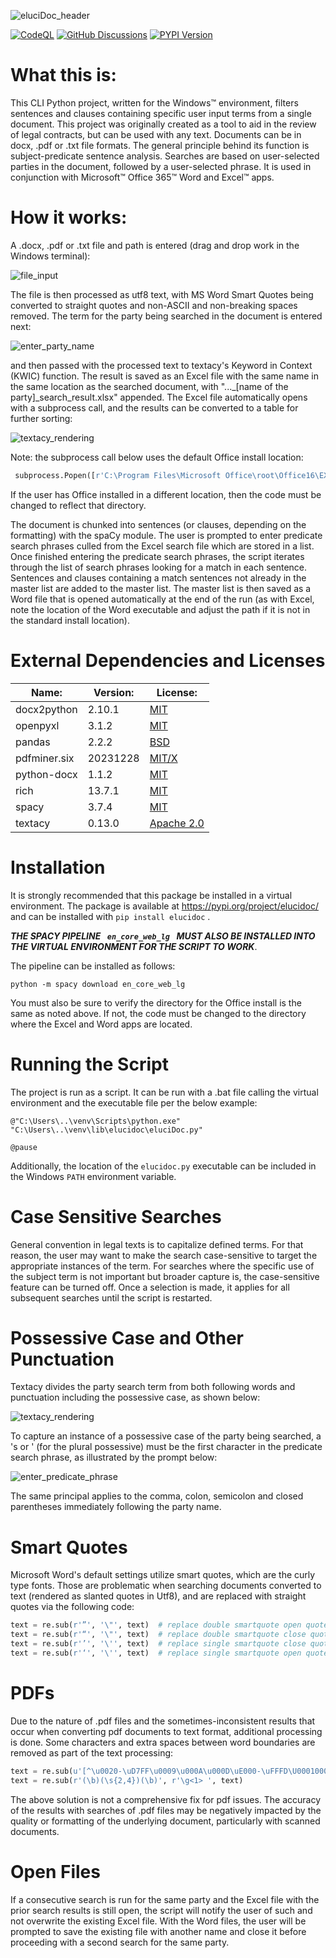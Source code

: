 ![eluciDoc_header](https://github.com/jblake1965/eluciDoc/assets/100727736/e7f94b7f-fb1b-4f55-8665-4dc11c6b93af)

[![CodeQL](https://github.com/jblake1965/eluciDoc/actions/workflows/github-code-scanning/codeql/badge.svg)](https://github.com/jblake1965/eluciDoc/actions/workflows/github-code-scanning/codeql) [![GitHub Discussions](https://img.shields.io/github/discussions/jblake1965/eluciDoc?labelColor=blue&color=orange)](https://github.com/jblake1965/eluciDoc/discussions/3) [![PYPI Version](https://img.shields.io/pypi/v/elucidoc?logoColor=blue&labelColor=green)](https://img.shields.io/pypi/v/elucidoc?logoColor=blue&labelColor=green)

# What this is:
This CLI Python project, written for the Windows™ environment, filters sentences and clauses containing specific user input
terms from a single document. This project was originally created as a tool to aid in the review of legal contracts, 
but can be used with any text. Documents can be in docx, .pdf or .txt file formats.
The general principle behind its function is subject-predicate sentence analysis. Searches are based on user-selected parties
in the document, followed by a user-selected phrase.  It is used in conjunction with Microsoft™ Office 365™
Word and Excel™ apps.
# How it works:
A .docx, .pdf or .txt file and path is entered (drag and drop work in the Windows terminal):

![file_input](https://github.com/jblake1965/eluciDoc/assets/100727736/c08d59a4-a019-4a42-b895-427a1815b474)

The file is then processed as utf8 text, with MS Word Smart Quotes being converted to straight quotes and non-ASCII and
non-breaking spaces removed. The term for the party being searched in the document is entered next:

![enter_party_name](https://github.com/jblake1965/eluciDoc/assets/100727736/bd1e9603-137c-4475-aa1d-d09ed157738a)

and then passed with the processed text to textacy's Keyword in Context (KWIC) function.  The result is saved as an Excel
file with the same name in the same location as the searched document, with "..._[name of the party]_search_result.xlsx" 
appended. The Excel file automatically opens with a subprocess call, and the results can be converted to a table for
further sorting:

![textacy_rendering](https://github.com/jblake1965/eluciDoc/assets/100727736/a9bfd1a8-8477-4401-8e96-bd83801d5488)

Note: the subprocess call below uses the default Office install location:

```python
 subprocess.Popen([r'C:\Program Files\Microsoft Office\root\Office16\EXCEL.EXE', result_file])
```

If the user has Office installed in a different location, then the code must be changed to reflect that directory.

The document is chunked into sentences (or clauses, depending on the formatting) with the spaCy module.
The user is prompted to enter predicate search phrases culled from the Excel search file which are stored in a list.  
Once finished entering the predicate search phrases, the script iterates through the list of search phrases looking for
a match in each sentence. Sentences and clauses containing a match sentences not already in the master list
are added to the master list. The master list is then saved as a Word file that is opened automatically at the end of the
run (as with Excel, note the location of the Word executable and adjust the path if it is not in the standard install location). 
# External Dependencies and Licenses

| Name:         | Version: | License:                                                                |
|---------------|----------|-------------------------------------------------------------------------|
| docx2python   | 2.10.1   | [MIT](https://pypi.org/project/docx2python/)                            |
| openpyxl      | 3.1.2    | [MIT](https://pypi.org/project/openpyxl/)                               |
| pandas        | 2.2.2    | [BSD](https://pypi.org/project/pandas/)    |
| pdfminer.six  | 20231228 | [MIT/X](https://github.com/pdfminer/pdfminer.six/blob/master/LICENSE)   |
| python-docx   | 1.1.2    | [MIT](https://github.com/atriumlts/python-docx/blob/master/LICENSE)     |
| rich          | 13.7.1   | [MIT](https://pypi.org/project/rich/)                                   |
| spacy         | 3.7.4    | [MIT](https://pypi.org/project/spacy/)                                  |
| textacy       | 0.13.0   | [Apache 2.0](https://pypi.org/project/textacy/)                         |

# Installation
It is strongly recommended that this package be installed in a virtual environment.  The package is available at https://pypi.org/project/elucidoc/ 
and can be installed with ```pip install elucidoc``` .

***THE SPACY PIPELINE  `  en_core_web_lg  `  MUST ALSO BE INSTALLED INTO THE VIRTUAL
ENVIRONMENT FOR THE SCRIPT TO WORK***.

The pipeline can be installed as follows:
```
python -m spacy download en_core_web_lg
```
You must also be sure to verify the directory for the Office install is the same as noted above.  If not, the code must be 
changed to the directory where the Excel and Word apps are located.
# Running the Script
The project is run as a script.  It can be run with a .bat file calling the virtual environment and the executable
file per the below example:
```commandline
@"C:\Users\..\venv\Scripts\python.exe" "C:\Users\..\venv\lib\elucidoc\eluciDoc.py"

@pause
```
Additionally, the location of the ```elucidoc.py``` executable can be included in the Windows ```PATH``` environment variable.
# Case Sensitive Searches
General convention in legal texts is to capitalize defined terms.  For that reason, the user may want to make the search
case-sensitive to target the appropriate instances of the term.  For searches where the specific use of the subject term
is not important but broader capture is, the case-sensitive feature can be turned off.  Once a selection is made, it applies
for all subsequent searches until the script is restarted.
# Possessive Case and Other Punctuation
Textacy divides the party search term from both following words and punctuation including the possessive case, as shown below:

![textacy_rendering](https://github.com/jblake1965/eluciDoc/assets/100727736/1fd67f92-57bd-402a-b99f-95d5847f49f7)

To capture an instance of a possessive case of the party being searched, a 's or ' (for the plural possessive) must be
the first character in the predicate search phrase, as illustrated by the prompt below:

![enter_predicate_phrase](https://github.com/jblake1965/eluciDoc/assets/100727736/edc9f616-97d7-4bdc-8553-f89292e43332)

The same principal applies to the comma, colon, semicolon and closed parentheses immediately following the party name.

# Smart Quotes
Microsoft Word's default settings utilize smart quotes, which are the
curly type fonts. Those are problematic when searching
documents converted to text (rendered as slanted quotes in Utf8), and
are replaced with straight quotes via the following code:

```python
text = re.sub(r'”', '\"', text)  # replace double smartquote open quote
text = re.sub(r'“', '\"', text)  # replace double smartquote close quote
text = re.sub(r'’', '\'', text)  # replace single smartquote close quote
text = re.sub(r'‘', '\'', text)  # replace single smartquote open quote
```

# PDFs
Due to the nature of .pdf files and the sometimes-inconsistent results
that occur when converting pdf documents to text format, additional
processing is done. Some characters and extra spaces between word boundaries are removed as part of the
text processing:
```python
text = re.sub(u'[^\u0020-\uD7FF\u0009\u000A\u000D\uE000-\uFFFD\U00010000-\U0010FFFF]+', '', text)
text = re.sub(r'(\b)(\s{2,4})(\b)', r'\g<1> ', text)
```
The above solution is not a comprehensive fix for pdf issues. The accuracy of the results with searches of .pdf files
may be negatively impacted by the quality or formatting of the underlying document, particularly with
scanned documents.

# Open Files
If a consecutive search is run for the same party and the Excel file with the prior search results is still open,
the script will notify the user of such and not overwrite the existing Excel file.  With the Word files, the user will 
be prompted to save the existing file with
another name and close it before proceeding with a second search for the same party.
